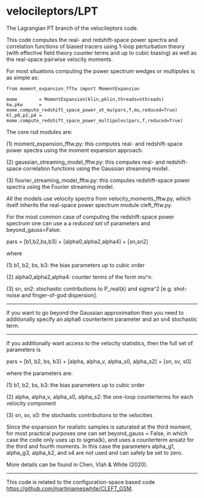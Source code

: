 # velocileptors/LPT

The Lagrangian PT branch of the velocileptors code.

This code computes the real- and redshift-space power spectra and
correlation functions of biased tracers using 1-loop perturbation
theory (with effective field theory counter terms and up to cubic
biasing) as well as the real-space pairwise velocity moments.

For most situations computing the power spectrum wedges or multipoles
is as simple as:

```
from moment_expansion_fftw import MomentExpansion

mome        = MomentExpansion(klin,pklin,threads=nthreads)
kw,pkw      = mome.compute_redshift_space_power_at_mu(pars,f,mu,reduced=True)
kl,p0,p2,p4 = mome.compute_redshift_space_power_multipoles(pars,f,reduced=True)
```

The core rsd modules are:

(1) moment_expansion_fftw.py: this computes real- and redshift-space power
spectra using the moment expansion approach.

(2) gaussian_streaming_model_fftw.py: this computes real- and redshift-space
correlation functions using the Gaussian streaming model.

(3) fourier_streaming_model_fftw.py: this computes redshift-space
power spectra using the Fourier streaming model. 

All the models use velocity spectra from velocity_moments_fftw.py,
which itself inherits the real-space power spectrum module cleft_fftw.py.



For the most common case of computing the redshift-space power spectrum
one can use a a _reduced set_ of parameters and beyond_gauss=False:

pars = [b1,b2,bs,b3] +  [alpha0,alpha2,alpha4] +  [sn,sn2]

where

(1) b1, b2, bs, b3:  the bias parameters up to cubic order

(2) alpha0,alpha2,alpha4: counter terms of the form mu^n.

(3) sn, sn2: stochastic contributions to P_real(k) and sigma^2
    [e.g. shot-noise and finger-of-god dispersion].

---

If you want to go beyond the Gaussian approximation then you need to
additionally specify an alpha6 counterterm parameter and an sn4
stochastic term.

---

If you additionally want access to the velocity statistics, then the
full set of parameters is

pars = [b1, b2, bs, b3] +  [alpha, alpha_v, alpha_s0, alpha_s2] +  [sn, sv, s0]

where the parameters are:

(1) b1, b2, bs, b3: the bias parameters up to cubic order

(2) alpha, alpha_v, alpha_s0, alpha_s2: the one-loop counterterms
for each velocity component

(3) sn, sv, s0: the stochastic contributions to the velocities

Since the expansion for realistic samples is saturated at the third moment,
for most practical purposes one can set beyond_gauss = False, in which
case the code only uses up to sigma(k), and uses a counterterm ansatz
for the third and fourth moments. In this case the parameters
alpha_g1, alpha_g3, alpha_k2, and s4 are not used and can safely be set
to zero.

More details can be found in Chen, Vlah & White (2020).

---

This code is related to the configuration-space based code https://github.com/martinjameswhite/CLEFT_GSM.

